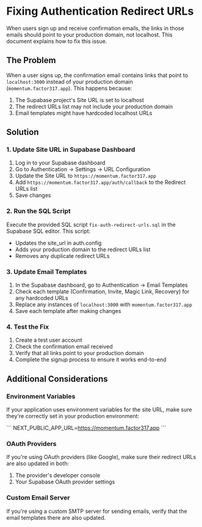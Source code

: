 # Fixing Authentication Redirect URLs

When users sign up and receive confirmation emails, the links in those emails should point to your production domain, not localhost. This document explains how to fix this issue.

## The Problem

When a user signs up, the confirmation email contains links that point to `localhost:3000` instead of your production domain (`momentum.factor317.app`). This happens because:

1. The Supabase project's Site URL is set to localhost
2. The redirect URLs list may not include your production domain
3. Email templates might have hardcoded localhost URLs

## Solution

### 1. Update Site URL in Supabase Dashboard

1. Log in to your Supabase dashboard
2. Go to Authentication → Settings → URL Configuration
3. Update the Site URL to `https://momentum.factor317.app`
4. Add `https://momentum.factor317.app/auth/callback` to the Redirect URLs list
5. Save changes

### 2. Run the SQL Script

Execute the provided SQL script `fix-auth-redirect-urls.sql` in the Supabase SQL editor. This script:
- Updates the site_url in auth.config
- Adds your production domain to the redirect URLs list
- Removes any duplicate redirect URLs

### 3. Update Email Templates

1. In the Supabase dashboard, go to Authentication → Email Templates
2. Check each template (Confirmation, Invite, Magic Link, Recovery) for any hardcoded URLs
3. Replace any instances of `localhost:3000` with `momentum.factor317.app`
4. Save each template after making changes

### 4. Test the Fix

1. Create a test user account
2. Check the confirmation email received
3. Verify that all links point to your production domain
4. Complete the signup process to ensure it works end-to-end

## Additional Considerations

### Environment Variables

If your application uses environment variables for the site URL, make sure they're correctly set in your production environment:

\`\`\`
NEXT_PUBLIC_APP_URL=https://momentum.factor317.app
\`\`\`

### OAuth Providers

If you're using OAuth providers (like Google), make sure their redirect URLs are also updated in both:
1. The provider's developer console
2. Your Supabase OAuth provider settings

### Custom Email Server

If you're using a custom SMTP server for sending emails, verify that the email templates there are also updated.
